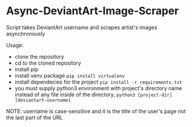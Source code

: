 # Async-DeviantArt-Image-Scraper
Script takes DeviantArt username and scrapes artist's images asynchronously

Usage:
* clone the repository
* cd to the cloned repository
* install pip
* install venv package
 `pip install virtualenv`
 * install dependecies for the project `pip install -r requirements.txt`
 * you must supply python3 environment with project's directory name instead of any file inside of the directory, `python3 [project-dir] [deviantart-username]`
 
 NOTE: username is case-sensitive and it is the title of the user's page not the last part of the URL
